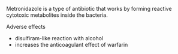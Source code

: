 Metronidazole is a type of antibiotic that works by forming reactive cytotoxic metabolites inside the bacteria.  
  
Adverse effects  
* disulfiram\-like reaction with alcohol
* increases the anticoagulant effect of warfarin
